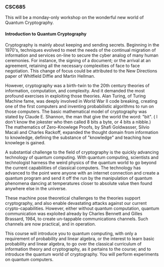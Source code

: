 ### CSC685


This will be a monday-only workshop on the wonderful new world of Quantum Cryptography. 

#### Introduction to Quantum Cryptography

Cryptography is mainly about keeping and sending secrets. Beginning in the 1970's, techniques evolved to meet the needs of the continual migration of information and services on-line to secure the cyber analog of many human ceremonies. For instance, the signing of a document; or the arrival at an agreement, retaining all the necessary complexities of face to face negotiation. This change of focus could be attributed to the New Directions paper of Whitfield Diffie and Martin Hellman.

However, cryptography was a birth-twin to the 20th century theories of information, computation, and complexity. And it demanded the most profound exercises in exploiting those theories. Alan Turing, of Turing Machine fame, was deeply involved in World War II code breaking, creating one of the first computers and inventing probabilistic algorithms to run on those computers. The basic mathematical model of cryptography was stated by Claude E. Shannon, the man that give the world the word: "bit". ( I don't know the jokester who then called 8 bits a byte, or 4 bits a nibble.) The mathematics of Zero-Knowlege Proofs, by Shafi Goldwasser, Silvio Macali and Charles Rackoff, expanded the thought domain from information to knowledge, defining the substance of "knowledge" and teaching how knowlege is gained.

A substantial challenge to the field of cryptography is the quickly advancing technology of quantum computing. With quantum computing, scientists and technologist harness the weird physics of the quantum world to go beyond the current capabilities of classical computers. The technology has advanced to the point were anyone with an internet connection and create a quantum program and send it off the run by the manipulation of quantum phenomena dancing at temperatures closer to absolute value then found anywhere else in the universe.

These machine pose theoretical challenges to the theories support cryptography, and also enable devastating attacks against our current crypto-capabilities. However, either without quantum computation, quantum communication was exploited already by Charles Bennett and Gilles Brassard, 1984, to create un-tappable communications channels. Such channels are now practical, and in operation.

This course will introduce you to quantum computing, with only a requirement of probability and linear algebra, or the interest to learn basic probability and linear algebra, to go over the classical curriculum of information theory and cryptography, as it pertains to the course; and to introduce the quantum world of cryptography. You will perform experiments on quantum computers. 

